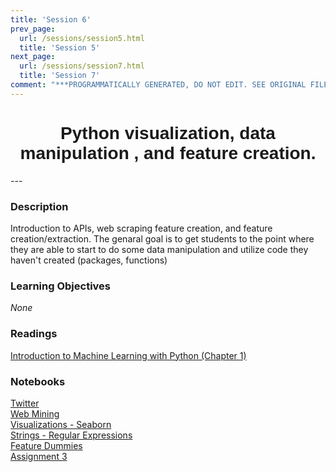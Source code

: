 ```yaml
---
title: 'Session 6'
prev_page:
  url: /sessions/session5.html
  title: 'Session 5'
next_page:
  url: /sessions/session7.html
  title: 'Session 7'
comment: "***PROGRAMMATICALLY GENERATED, DO NOT EDIT. SEE ORIGINAL FILES IN /content***"
---
```

<h1  style="font-family:  Verdana,  Geneva,  sans-serif;  text-align:center">Python  visualization,  data  manipulation  ,  and  feature  creation.</h1> 
--- 
 
###  Description 
Introduction  to  APIs,  web  scraping  feature  creation,  and  feature  creation/extraction.    The  genaral  goal  is  to  get  students  to  the  point  where  they  are  able  to  start  to  do  some  data  manipulation  and  utilize  code  they  haven't  created  (packages,  functions) 
 
###  Learning  Objectives 
*None* 
 
###  Readings 
[Introduction  to  Machine  Learning  with  Python  (Chapter  1)](http://proquestcombo.safaribooksonline.com.libproxy.rpi.edu/book/programming/machine-learning/9781449369880) 
 
###  Notebooks 
[Twitter](https://rpi.analyticsdojo.com""/notebooks/08-intro-python-pandas.html)<br>[Web  Mining](https://rpi.analyticsdojo.com""/notebooks/08-intro-python-pandas.html)<br>[Visualizations  -  Seaborn](https://rpi.analyticsdojo.com""/notebooks/08-intro-python-pandas.html)<br>[Strings  -  Regular  Expressions](https://rpi.analyticsdojo.com""/notebooks/08-intro-python-pandas.html)<br>[Feature  Dummies](https://rpi.analyticsdojo.com""/notebooks/08-intro-python-pandas.html)<br>[Assignment  3](https://rpi.analyticsdojo.com""/notebooks/08-intro-python-pandas.html)
